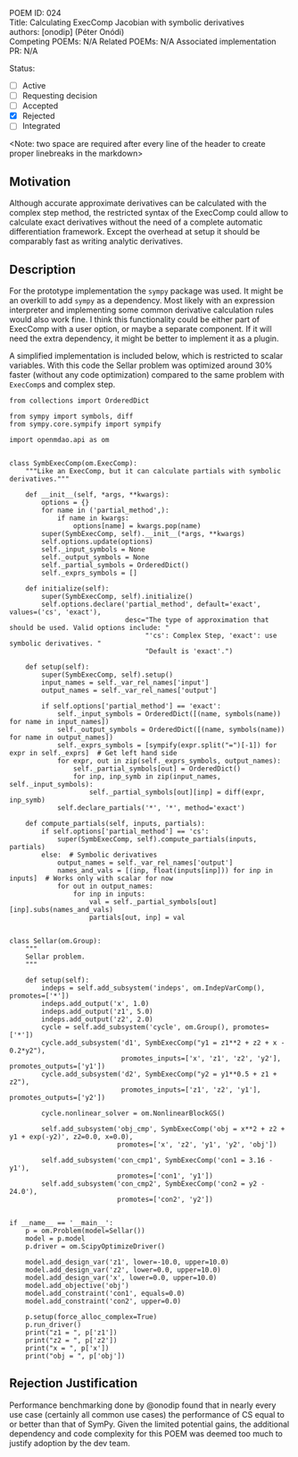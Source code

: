 POEM ID: 024   
Title: Calculating ExecComp Jacobian with symbolic derivatives  
authors: [onodip] (Péter Onódi)    
Competing POEMs: N/A 
Related POEMs: N/A 
Associated implementation PR: N/A 

Status:

- [ ] Active
- [ ] Requesting decision
- [ ] Accepted
- [x] Rejected
- [ ] Integrated

<Note: two space are required after every line of the header to create proper linebreaks in the markdown>


Motivation
----------

Although accurate approximate derivatives can be calculated with the complex step method, the restricted syntax 
of the ExecComp could allow to calculate exact derivatives without the need of a complete automatic 
differentiation framework. Except the overhead at setup it should be comparably fast as writing analytic derivatives.

Description
-----------

For the prototype implementation the `sympy` package was used. It might be an overkill to add `sympy` as a 
dependency. Most likely with an expression interpreter and implementing some common derivative calculation 
rules would also work fine. I think this functionality could be either part of ExecComp with a user option, 
or maybe a separate component. If it will need the extra dependency, it might be better to implement it  as a plugin.

A simplified implementation is included below, which is restricted to scalar variables.
With this code the Sellar problem was optimized around 30% faster (without any code optimization) compared to 
the same problem with `ExecComp`s and complex step.

```
from collections import OrderedDict

from sympy import symbols, diff
from sympy.core.sympify import sympify

import openmdao.api as om


class SymbExecComp(om.ExecComp):
    """Like an ExecComp, but it can calculate partials with symbolic derivatives."""

    def __init__(self, *args, **kwargs):
        options = {}
        for name in ('partial_method',):
            if name in kwargs:
                options[name] = kwargs.pop(name)
        super(SymbExecComp, self).__init__(*args, **kwargs)
        self.options.update(options)
        self._input_symbols = None
        self._output_symbols = None
        self._partial_symbols = OrderedDict()
        self._exprs_symbols = []

    def initialize(self):
        super(SymbExecComp, self).initialize()
        self.options.declare('partial_method', default='exact', values=('cs', 'exact'),
                             desc="The type of approximation that should be used. Valid options include: "
                                  "'cs': Complex Step, 'exact': use symbolic derivatives. "
                                  "Default is 'exact'.")

    def setup(self):
        super(SymbExecComp, self).setup()
        input_names = self._var_rel_names['input']
        output_names = self._var_rel_names['output']

        if self.options['partial_method'] == 'exact':
            self._input_symbols = OrderedDict([(name, symbols(name)) for name in input_names])
            self._output_symbols = OrderedDict([(name, symbols(name)) for name in output_names])
            self._exprs_symbols = [sympify(expr.split("=")[-1]) for expr in self._exprs]  # Get left hand side
            for expr, out in zip(self._exprs_symbols, output_names):
                self._partial_symbols[out] = OrderedDict()
                for inp, inp_symb in zip(input_names, self._input_symbols):
                    self._partial_symbols[out][inp] = diff(expr, inp_symb)
            self.declare_partials('*', '*', method='exact')

    def compute_partials(self, inputs, partials):
        if self.options['partial_method'] == 'cs':
            super(SymbExecComp, self).compute_partials(inputs, partials)
        else:  # Symbolic derivatives
            output_names = self._var_rel_names['output']
            names_and_vals = [(inp, float(inputs[inp])) for inp in inputs]  # Works only with scalar for now
            for out in output_names:
                for inp in inputs:
                    val = self._partial_symbols[out][inp].subs(names_and_vals)
                    partials[out, inp] = val


class Sellar(om.Group):
    """
    Sellar problem.
    """

    def setup(self):
        indeps = self.add_subsystem('indeps', om.IndepVarComp(), promotes=['*'])
        indeps.add_output('x', 1.0)
        indeps.add_output('z1', 5.0)
        indeps.add_output('z2', 2.0)
        cycle = self.add_subsystem('cycle', om.Group(), promotes=['*'])
        cycle.add_subsystem('d1', SymbExecComp("y1 = z1**2 + z2 + x - 0.2*y2"),
                            promotes_inputs=['x', 'z1', 'z2', 'y2'], promotes_outputs=['y1'])
        cycle.add_subsystem('d2', SymbExecComp("y2 = y1**0.5 + z1 + z2"),
                            promotes_inputs=['z1', 'z2', 'y1'], promotes_outputs=['y2'])

        cycle.nonlinear_solver = om.NonlinearBlockGS()

        self.add_subsystem('obj_cmp', SymbExecComp('obj = x**2 + z2 + y1 + exp(-y2)', z2=0.0, x=0.0),
                           promotes=['x', 'z2', 'y1', 'y2', 'obj'])

        self.add_subsystem('con_cmp1', SymbExecComp('con1 = 3.16 - y1'),
                           promotes=['con1', 'y1'])
        self.add_subsystem('con_cmp2', SymbExecComp('con2 = y2 - 24.0'),
                           promotes=['con2', 'y2'])


if __name__ == '__main__':
    p = om.Problem(model=Sellar())
    model = p.model
    p.driver = om.ScipyOptimizeDriver()

    model.add_design_var('z1', lower=-10.0, upper=10.0)
    model.add_design_var('z2', lower=0.0, upper=10.0)
    model.add_design_var('x', lower=0.0, upper=10.0)
    model.add_objective('obj')
    model.add_constraint('con1', equals=0.0)
    model.add_constraint('con2', upper=0.0)

    p.setup(force_alloc_complex=True)
    p.run_driver()
    print("z1 = ", p['z1'])
    print("z2 = ", p['z2'])
    print("x = ", p['x'])
    print("obj = ", p['obj'])

```


Rejection Justification
-----------------------

Performance benchmarking done by @onodip found that in nearly every use case (certainly all common use cases) the performance of CS equal to or better than that of SymPy. 
Given the limited potential gains, the additional dependency and code complexity for this POEM was deemed too much to justify adoption by the dev team. 
